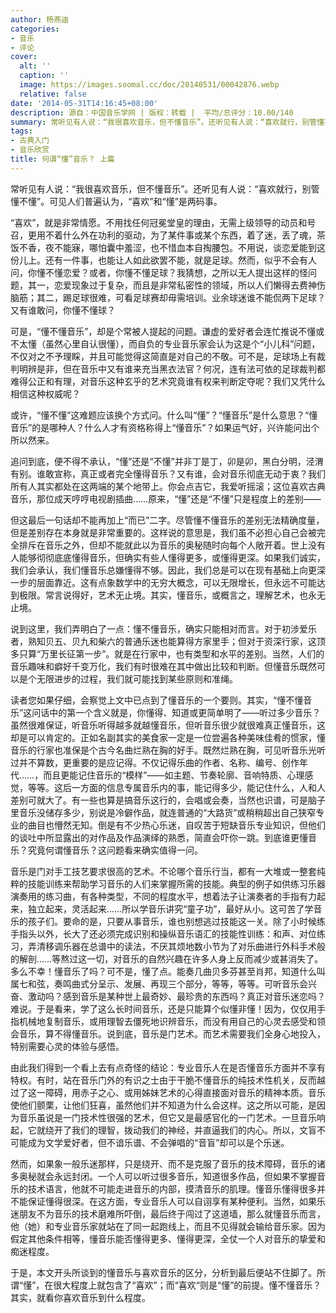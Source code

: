 ```yaml
---
author: 杨燕迪
categories:
- 音乐
- 评论
cover:
  alt: ''
  caption: ''
  image: https://images.soomal.cc/doc/20140531/00042876.webp
  relative: false
date: '2014-05-31T14:16:45+08:00'
description: 源自：中国音乐学网 | 版权：转载 |  平均/总评分：10.00/140
summary: 常听见有人说：“我很喜欢音乐，但不懂音乐”。还听见有人说：“喜欢就行，别管懂不懂”。可见人们普遍认为，“喜欢”和“懂”是两码事。“喜欢”，就是非常情愿。不用找任何冠冕堂皇的理由，无需上级领导的动员和号召，更用不着什么外在功利的驱动，为了某件事或某个东西，着了迷，丢了魂，茶饭不香，夜不能寐，哪怕囊中羞涩，也不惜血本自掏腰包……
tags:
- 古典入门
- 音乐欣赏
title: 何谓“懂”音乐？ 上篇
---
```


常听见有人说：“我很喜欢音乐，但不懂音乐”。还听见有人说：“喜欢就行，别管懂不懂”。可见人们普遍认为，“喜欢”和“懂”是两码事。

“喜欢”，就是非常情愿。不用找任何冠冕堂皇的理由，无需上级领导的动员和号召，更用不着什么外在功利的驱动，为了某件事或某个东西，着了迷，丢了魂，茶饭不香，夜不能寐，哪怕囊中羞涩，也不惜血本自掏腰包。不用说，谈恋爱能到这份儿上。还有一件事，也能让人如此欲罢不能，就是足球。然而，似乎不会有人问，你懂不懂恋爱？或者，你懂不懂足球？我猜想，之所以无人提出这样的怪问题，其一，恋爱现象过于复杂，而且是非常私密性的领域，所以人们懒得去费神伤脑筋；其二，踢足球很难，可看足球赛却毋需培训。业余球迷谁不能侃两下足球？又有谁敢问，你懂不懂球？

可是，“懂不懂音乐”，却是个常被人提起的问题。谦虚的爱好者会连忙推说不懂或不太懂（虽然心里自认很懂），而自负的专业音乐家会认为这是个“小儿科”问题，不仅对之不予理睬，并且可能觉得这简直是对自己的不敬。可不是，足球场上有裁判明辨是非，但在音乐中又有谁来充当黑衣法官？何况，连有法可依的足球裁判都难得公正和有理，对音乐这种玄乎的艺术究竟谁有权来判断定夺呢？我们又凭什么相信这种权威呢？

或许，“懂不懂”这难题应该换个方式问。什么叫“懂”？“懂音乐”是什么意思？“懂音乐”的是哪种人？什么人才有资格称得上“懂音乐”？如果运气好，兴许能问出个所以然来。

追问到底，便不得不承认，“懂”还是“不懂”并非丁是丁，卯是卯，黑白分明，泾渭有别。谁敢宣称，真正或者完全懂得音乐？又有谁，会对音乐彻底无动于衷？我们所有人其实都处在这两端的某个地带上。你会点吉它，我爱听摇滚；这位喜欢古典音乐，那位成天哼哼电视剧插曲……原来，“懂”还是“不懂”只是程度上的差别――

但这最后一句话却不能再加上“而已”二字。尽管懂不懂音乐的差别无法精确度量，但是差别存在本身就是非常重要的。这样说的意思是，我们虽不必担心自己会被完全排斥在音乐之外，但却不能就此以为音乐的奥秘随时向每个人敞开着。世上没有人能够彻彻底底懂得音乐，但确实有些人懂得更多，或懂得更深。如果我们诚实，我们会承认，我们懂音乐总嫌懂得不够。因此，我们总是可以在现有基础上向更深一步的层面靠近。这有点象数学中的无穷大概念，可以无限增长，但永远不可能达到极限。常言说得好，艺术无止境。其实，懂音乐，或概言之，理解艺术，也永无止境。

说到这里，我们弄明白了一点：懂不懂音乐，确实只能相对而言。对于初涉爱乐者，熟知贝五、贝九和柴六的普通乐迷也能算得方家里手；但对于资深行家，这顶多只算“万里长征第一步”。就是在行家中，也有类型和水平的差别。当然，人们的音乐趣味和癖好千变万化，我们有时很难在其中做出比较和判断。但懂音乐既然可以是个无限进步的过程，我们就可能找到某些原则和准绳。

读者您如果仔细，会察觉上文中已点到了懂音乐的一个要则。其实，“懂不懂音乐”这问话中的第一个含义就是，你懂得、知道或更简单明了――听过多少音乐？虽然很难保证，听音乐听得越多就越懂音乐，但听音乐很少就很难真正懂音乐，这却是可以肯定的。正如名副其实的美食家一定是一位尝遍各种美味佳肴的惯家，懂音乐的行家也准保是个古今名曲烂熟在胸的好手。既然烂熟在胸，可见听音乐光听过并不算数，更重要的是应记得。不仅记得乐曲的作者、名称、编号、创作年代……，而且更能记住音乐的“模样”――如主题、节奏轮廓、音响特质、心理感觉，等等。这后一方面的信息专属音乐内的事，能记得多少，能记住什么，人和人差别可就大了。有一些也算是搞音乐这行的，会唱或会奏，当然也识谱，可是脑子里音乐没储存多少，别说是冷僻作品，就连普通的“大路货”或稍稍超出自己狭窄专业的曲目也懵然无知。倒是有不少热心乐迷，自叹苦于短缺音乐专业知识，但他们的谈吐中所显露出的对作品及作品演绎的熟悉，简直会吓你一跳。到底谁更懂音乐？究竟何谓懂音乐？这问题看来确实值得一问。

音乐是门对手工技艺要求很高的艺术。不论哪个音乐行当，都有一大堆或一整套纯粹的技能训练来帮助学习音乐的人们来掌握所需的技能。典型的例子如供练习乐器演奏用的练习曲，有各种类型，不同的程度水平，想着法子让演奏者的手指有力起来，独立起来，灵活起来……所以学音乐讲究“童子功”，最好从小。这可苦了学音乐的孩子们。要命的是，只要从事音乐，谁也别想逃过技能这一关。除了小时候练手指头以外，长大了还必须完成识别和操纵音乐语汇的技能性训练：和声、对位练习，弄清移调乐器在总谱中的读法，不厌其烦地数小节为了对乐曲进行外科手术般的解剖……等熬过这一切，对音乐的自然兴趣在许多人身上反而减少或甚消失了。多么不幸！懂音乐了吗？可不是，懂了点。能奏几曲贝多芬甚至肖邦，知道什么叫属七和弦，奏鸣曲式分呈示、发展、再现三个部分，等等，等等。可听音乐会兴奋、激动吗？感到音乐是某种世上最奇妙、最珍贵的东西吗？真正对音乐迷恋吗？难说。于是看来，学了这么长时间音乐，还是只能算个似懂非懂！因为，仅仅用手指机械地复制音乐，或用理智去僵死地识辨音乐，而没有用自己的心灵去感受和领会音乐，算不得懂音乐。说到底，音乐是门艺术。而艺术需要我们全身心地投入，特别需要心灵的体验与感悟。

由此我们得到一个看上去有点奇怪的结论：专业音乐人在是否懂音乐方面并不享有特权。有时，站在音乐门外的有识之士由于干脆不懂音乐的纯技术性机关，反而越过了这一障碍，用赤子之心、或用姊妹艺术的心得直接面对音乐的精神本质。音乐使他们颤栗，让他们狂喜，虽然他们并不知道为什么会这样。这之所以可能，是因为音乐虽说是一门技术性很强的艺术，但它又是最感官化的一门艺术。一旦音乐响起，它就绕开了我们的理智，拨动我们的神经，并直逼我们的内心。所以，文盲不可能成为文学爱好者，但不谙乐谱、不会弹唱的“音盲”却可以是个乐迷。

然而，如果象一般乐迷那样，只是绕开、而不是克服了音乐的技术障碍，音乐的诸多奥秘就会永远封闭。一个人可以听过很多音乐，知道很多作品，但如果不掌握音乐的技术语言，他就不可能走进音乐的内部，摸清音乐的肌理。懂音乐懂得很多并不能保证懂得很深。在这方面，专业音乐人可以自诩享有某种便利。当然，如果乐迷朋友不为音乐的技术磨难所吓倒，最后终于闯过了这道墙，那么就懂音乐而言，他（她）和专业音乐家就站在了同一起跑线上，而且不见得就会输给音乐家。因为假定其他条件相等，懂音乐能否懂得更多、懂得更深，全仗一个人对音乐的挚爱和痴迷程度。

于是，本文开头所谈到的懂音乐与喜欢音乐的区分，分析到最后便站不住脚了。所谓“懂”，在很大程度上就包含了“喜欢”；而“喜欢“则是“懂”的前提。懂不懂音乐？其实，就看你喜欢音乐到什么程度。